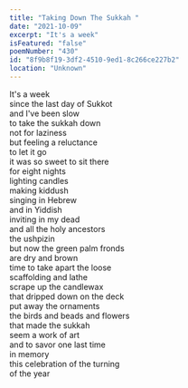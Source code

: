 ```yaml
---
title: "Taking Down The Sukkah "
date: "2021-10-09"
excerpt: "It's a week"
isFeatured: "false"
poemNumber: "430"
id: "8f9b8f19-3df2-4510-9ed1-8c266ce227b2"
location: "Unknown"
---
```


It's a week  
since the last day of Sukkot  
and I've been slow  
to take the sukkah down  
not for laziness  
but feeling a reluctance  
to let it go  
it was so sweet to sit there  
for eight nights  
lighting candles  
making kiddush  
singing in Hebrew  
and in Yiddish  
inviting in my dead  
and all the holy ancestors  
the ushpizin  
but now the green palm fronds  
are dry and brown  
time to take apart the loose  
scaffolding and lathe  
scrape up the candlewax  
that dripped down on the deck  
put away the ornaments  
the birds and beads and flowers  
that made the sukkah  
seem a work of art  
and to savor one last time  
in memory  
this celebration of the turning  
of the year

